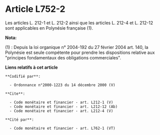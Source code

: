 # Article L752-2

Les articles L. 212-1 et L. 212-2 ainsi que les articles L. 212-4 et L. 212-12 sont applicables en Polynésie française (1).

**Nota:**

(1) : Depuis la loi organique n° 2004-192 du 27 février 2004 art. 140, la Polynésie est seule compétente pour prendre les
dispositions relative aux "principes fondamentaux des obligations commerciales".

**Liens relatifs à cet article**

	**Codifié par**:

	  - Ordonnance n°2000-1223 du 14 décembre 2000 (V)

	**Cite**:

	  - Code monétaire et financier - art. L212-1 (V)
	  - Code monétaire et financier - art. L212-12 (Ab)
	  - Code monétaire et financier - art. L212-4 (V)

	**Cité par**:

	  - Code monétaire et financier - art. L762-1 (VT)
